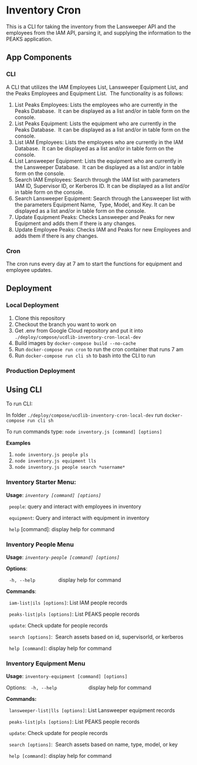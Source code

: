 # Inventory Cron

This is a CLI for taking the inventory from the Lansweeper API and the employees from the IAM API, parsing it, and supplying the information to the PEAKS application.



## App Components
### CLI
A CLI that utilizes the IAM Employees List, Lansweeper Equipment List, and the Peaks Employees and Equipment List.  The functionality is as follows:
1. List Peaks Employees: Lists the employees who are currently in the Peaks Database.  It can be displayed as a list and/or in table form on the console.
2. List Peaks Equipment: Lists the equipment who are currently in the Peaks Database.  It can be displayed as a list and/or in table form on the console.
3. List IAM Employees: Lists the employees who are currently in the IAM Database.  It can be displayed as a list and/or in table form on the console.
4. List Lansweeper Equipment: Lists the equipment who are currently in the Lansweeper Database.  It can be displayed as a list and/or in table form on the console.
5. Search IAM Employees: Search through the IAM list with parameters IAM ID, Supervisor ID, or Kerberos ID. It can be displayed as a list and/or in table form on the console.
6. Search Lansweeper Equipment: Search through the Lansweeper list with the parameters Equipment Name,  Type, Model, and Key. It can be displayed as a list and/or in table form on the console.
7. Update Equipment Peaks: Checks Lansweeper and Peaks for new Equipment and adds them if there is any changes.
8. Update Employee Peaks: Checks IAM and Peaks for new Employees and adds them if there is any changes.

### Cron
The cron runs every day at 7 am to start the functions for equipment and employee updates. 

## Deployment
### Local Deployment
1. Clone this repository
2. Checkout the branch you want to work on
3. Get .env from Google Cloud repository and put it into `./deploy/compose/ucdlib-inventory-cron-local-dev`
4. Build images by `docker-compose build --no-cache`
5. Run `docker-compose run cron` to run the cron container that runs 7 am
6. Run `docker-compose run cli sh` to bash into the CLI to run 




### Production Deployment
## Using CLI

To run CLI:

In folder `./deploy/compose/ucdlib-inventory-cron-local-dev` run `docker-compose run cli sh`

To run commands type: `node inventory.js [command] [options]`

**Examples** 

1. `node inventory.js people pls`
2. `node inventory.js equipment lls`
3. `node inventory.js people search *username*`

### Inventory Starter Menu:



**Usage**: *`inventory [command] [options]`*

  `people`: query and interact with employees in inventory

  `equipment`: Query and interact with equipment in inventory

  `help` [command]: display help for command



### Inventory People Menu
**Usage**: *`inventory-people [command] [options]`*



**Options**:

  `-h, --help`                display help for command



**Commands**:

  `iam-list|ils [options]`: List IAM people records

  `peaks-list|pls [options]`: List PEAKS people records

  `update`: Check update for people records

  `search [options]`:  Search assets based on id, supervisorId, or kerberos

  `help [command]`: display help for command



### Inventory Equipment Menu
**Usage**: `inventory-equipment [command] [options]`



Options:
  `-h, --help `                    display help for command



**Commands:**

  `lansweeper-list|lls [options]`: List Lansweeper equipment records

  `peaks-list|pls [options]`: List PEAKS people records

  `update`: Check update for people records

  `search [options]`:  Search assets based on name, type, model, or key

  `help [command]`: display help for command


